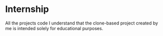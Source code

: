 # Internship
All the projects code
I understand that the clone-based project created by me is intended solely for educational purposes.
